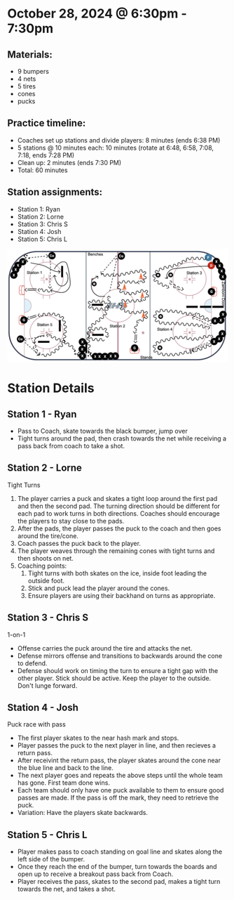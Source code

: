 
# October 28, 2024 @ 6:30pm - 7:30pm

## Materials:
- 9 bumpers
- 4 nets
- 5 tires
- cones
- pucks

## Practice timeline:
- Coaches set up stations and divide players: 8 minutes (ends 6:38 PM)
- 5 stations @ 10 minutes each: 10 minutes (rotate at 6:48, 6:58, 7:08, 7:18, ends 7:28 PM)
- Clean up: 2 minutes (ends 7:30 PM)
- Total: 60 minutes

## Station assignments:
- Station 1: Ryan
- Station 2: Lorne
- Station 3: Chris S
- Station 4: Josh
- Station 5: Chris L
  
<img src="https://github.com/salter14/hockey/blob/main/drill_diagrams/Practice_layout_20241111_v2.png" alt="alt" width="800px">

# Station Details

## Station 1 - Ryan
- Pass to Coach, skate towards the black bumper, jump over
- Tight turns around the pad, then crash towards the net while receiving a pass back from coach to take a shot.

## Station 2 - Lorne
Tight Turns
1. The player carries a puck and skates a tight loop around the first pad and then the second pad. The turning direction should be different for each pad to work turns in both directions. Coaches should encourage the players to stay close to the pads.
1. After the pads, the player passes the puck to the coach and then goes around the tire/cone.
1. Coach passes the puck back to the player.
1. The player weaves through the remaining cones with tight turns and then shoots on net.
1. Coaching points:
   1. Tight turns with both skates on the ice, inside foot leading the outside foot.
   2. Stick and puck lead the player around the cones.
   3. Ensure players are using their backhand on turns as appropriate.

## Station 3 - Chris S
1-on-1
- Offense carries the puck around the tire and attacks the net.
- Defense mirrors offense and transitions to backwards around the cone to defend.
- Defense should work on timing the turn to ensure a tight gap with the other player. Stick should be active. Keep the player to the outside. Don't lunge forward.


## Station 4 - Josh
Puck race with pass
- The first player skates to the near hash mark and stops.
- Player passes the puck to the next player in line, and then recieves a return pass.
- After receivint the return pass, the player skates around the cone near the blue line and back to the line.
- The next player goes and repeats the above steps until the whole team has gone. First team done wins.
- Each team should only have one puck available to them to ensure good passes are made. If the pass is off the mark, they need to retrieve the puck.
- Variation: Have the players skate backwards. 

## Station 5 - Chris L
- Player makes pass to coach standing on goal line and skates along the left side of the bumper.
- Once they reach the end of the bumper, turn towards the boards and open up to receive a breakout pass back from Coach.
- Player receives the pass, skates to the second pad, makes a tight turn towards the net, and takes a shot.
